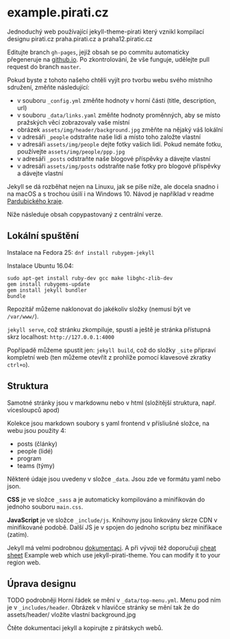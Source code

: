 # example.pirati.cz

Jednoduchý web používající jekyll-theme-pirati který vznikl kompilací designu pirati.cz praha.pirati.cz a praha12.piratic.cz

Editujte branch `gh-pages`, jejíž obsah se po commitu automaticky přegeneruje na [github.io](https://pirati-web.github.io/nazev-repozitare). Po zkontrolování, že vše funguje, udělejte pull request do branch `master`.

Pokud byste z tohoto našeho chtěli vyjít pro tvorbu webu svého místního sdružení, změňte následující:

- v souboru `_config.yml` změňte hodnoty v horní části (title, description, url)
- v souboru `_data/links.yaml` změňte hodnoty proměnných, aby se místo pražských věcí zobrazovaly vaše místní
- obrázek `assets/img/header/background.jpg` změňte na nějaký váš lokální
- v adresáři `_people` odstraňte naše lidi a místo toho založte vlastní
- v adresáři `assets/img/people` dejte fotky vašich lidí. Pokud nemáte fotku, používejte `assets/img/people/ppp.jpg`
- v adresáři `_posts` odstraňte naše blogové příspěvky a dávejte vlastní
- v adresáři `assets/img/posts` odstraňte naše fotky pro blogové příspěvky a dávejte vlastní

Jekyll se dá rozběhat nejen na Linuxu, jak se píše níže, ale docela snadno i na macOS a s trochou úsilí i na Windows 10. Návod je například v readme [Pardubického kraje](https://github.com/pirati-web/pardubicky.pirati.cz).

Níže následuje obsah copypastovaný z centrální verze.


## Lokální spuštění

Instalace na Fedora 25: `dnf install rubygem-jekyll`

Instalace Ubuntu 16.04:

```
sudo apt-get install ruby-dev gcc make libghc-zlib-dev
gem install rubygems-update
gem install jekyll bundler
bundle
```

Repozitář můžeme naklonovat do jakékoliv složky (nemusí být ve `/var/www/`).

`jekyll serve`, což stránku zkompiluje, spustí a ještě je stránka přístupná skrz localhost: `http://127.0.0.1:4000`

Popřípadě můžeme spustit jen: `jekyll build`, což do složky `_site` připraví kompletní web (ten můžeme otevřít z prohlíže pomocí klavesové zkratky `ctrl+o`).

## Struktura

Samotné stránky jsou v markdownu nebo v html (složitější struktura, např. vícesloupců apod)

Kolekce jsou markdown soubory s yaml frontend v přísliušné složce, na webu jsou použity 4:

- posts (články)
- people (lidé)
- program
- teams (týmy)

Některé údaje jsou uvedeny v složce `_data`. Jsou zde ve formátu yaml nebo json.

**CSS** je ve složce `_sass` a je automaticky kompilováno a minifikován do jednoho souboru `main.css`.

**JavaScript** je ve složce `_include/js`. Knihovny jsou linkovány skrze CDN v minifikované podobě. Další JS je v spojen do jednoho scriptu bez minifikace (zatím).

Jekyll má velmi podrobnou [dokumentaci](http://jekyllrb.com/docs/home/). A při vývoji též doporučuji [cheat sheet](http://jekyll.tips/jekyll-cheat-sheet/)
Example web which use jekyll-pirati-theme. You can modify it to your region web.


## Úprava designu

TODO podrobněji
Horní řádek se mění v `_data/top-menu.yml`.
Menu pod ním je v `_includes/header`.
Obrázek v hlavičce stránky se mění tak že do assets/header/ vložíte vlastní background.jpg

Čtěte dokumentaci jekyll a kopirujte z pirátskych webů.


